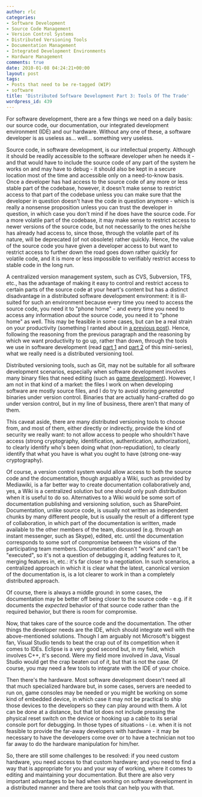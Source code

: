 ```yaml
---
author: rlc
categories:
- Software Development
- Source Code Management
- Version Control Systems
- Distributed Versioning Tools
- Documentation Management
- Integrated Development Environments
- Hardware Management
comments: true
date: 2010-01-08 04:24:21+00:00
layout: post
tags:
- Posts that need to be re-tagged (WIP)
- software
title: 'Distributed Software Development Part 3: Tools Of The Trade'
wordpress_id: 439
---
```


For software development, there are a few things we need on a daily basis: our source code, our documentation, our integrated development environment (IDE) and our hardware. Without any one of these, a software developer is as useless as... well... something very useless.

<!--more-->

Source code, in software development, is our intellectual property. Although it should be readily accessible to the software developer when he needs it - and that would have to include the source code of any part of the system he works on and may have to debug - it should also be kept in a secure location most of the time and accessible only on a need-to-know basis. Once a developer has had access to the source code of any more or less stable part of the codebase, however, it doesn't make sense to restrict access to that part of the codebase unless you can make sure that the developer in question doesn't have the code in question anymore - which is really a nonsense proposition unless you can trust the developer in question, in which case you don't mind if he does have the source code. For a more volatile part of the codebase, it may make sense to restrict access to newer versions of the source code, but not necessarily to the ones he/she has already had access to, since those, through the volatile part of its nature, will be deprecated (of not obsolete) rather quickly. Hence, the value of the source code you have given a developer access to but want to restrict access to further down the road goes down rather quickly for volatile code, and it is more or less impossible to verifiably restrict access to stable code in the long run.

A centralized version management system, such as CVS, Subversion, TFS, etc., has the advantage of making it easy to control and restrict access to certain parts of the source code at your heart's content but has a distinct disadvantage in a distributed software development environment: it is ill-suited for such an environment because every time you need to access the source code, you need it to "phone home" - and every time you need to access any information _about_ the source code, you need it to "phone home" as well. This may be feasible in some cases, but can be a real strain on your productivity (something I ranted about in [a previous post](/blog/2009/11/microsoft-team-foundation-server-vs-git)). Hence, following the reasoning from the previous paragraph and the reasoning by which we want productivity to go up, rather than down, through the tools we use in software development (read [part 1](/blog/2009/12/distributed-software-development-the-safe-boom) and [part 2](/blog/2009/12/distributed-software-development-part-2) of this mini-series), what we really need is a distributed versioning tool.

Distributed versioning tools, such as Git, may not be suitable for all software development scenarios, especially when software development involves many binary files that need editing (such as [game development](http://web.archive.org/web/20130524033420/http://exdream.com:80/Blog/post/2009/09/20/Trying-out-Git-and-why-distributed-versioning-is-not-really-for-game-developers.aspx)). However, I am not in that kind of a market: the files I work on when developing software are mostly source files, and I do try to avoid storing _generated_ binaries under version control. Binaries that are actually hand-crafted do go under version control, but in my line of business, there aren't that many of them.

This caveat aside, there are many distributed versioning tools to choose from, and most of them, either directly or indirectly, provide the kind of security we really want: to not allow access to people who shouldn't have access (strong cryptography, identification, authentication, authorization), to clearly identify who's been doing what (non-repudiation), to clearly identify that what you have is what you ought to have (strong one-way cryptography).

Of course, a version control system would allow access to both the source code and the documentation, though arguably a Wiki, such as provided by Mediawiki, is a far better way to create documentation collaboratively and, yes, a Wiki is a centralized solution but one should only push distribution when it is useful to do so. Alternatives to a Wiki would be some sort of documentation publishing and versioning solution, such as SharePoint. Documentation, unlike source code, is usually not written as independent chunks by many different people, but is usually the result of a different type of collaboration, in which part of the documentation is written, made available to the other members of the team, discussed (e.g. through an instant messenger, such as Skype), edited, etc. until the documentation corresponds to some sort of compromise between the visions of the participating team members. Documentation doesn't "work" and can't be "executed", so it's not a question of debugging it, adding features to it, merging features in, etc.: it's far closer to a negotiation. In such scenarios, a centralized approach in which it is clear what the latest, canonical version of the documentation is, is a lot clearer to work in than a completely distributed approach.

Of course, there is always a middle ground: in some cases, the documentation may be better off being closer to the source code - e.g. if it documents the _expected_ behavior of that source code rather than the required behavior, but there is room for compromise.

Now, that takes care of the source code and the documentation. The other things the developer needs are the IDE, which should integrate well with the above-mentioned solutions. Though I am arguably not Microsoft's biggest fan, Visual Studio tends to beat the crap out of its competition when it comes to IDEs. Eclipse is a very good second but, in my field, which involves C++, it's second. Were my field more involved in Java, Visual Studio would get the crap beaten out of _it_, but that is not the case. Of course, you may need a few tools to integrate with the IDE of your choice.

Then there's the hardware. Most software development doesn't need all that much specialized hardware but, in some cases, servers are needed to run on, game consoles may be needed or you might be working on some kind of embedded device, in which case it may not be practical to ship those devices to the developers so they can play around with them. A lot can be done at a distance, but that lot does not include pressing the physical reset switch on the device or hooking up a cable to its serial console port for debugging. In those types of situations - i.e. when it is not feasible to provide the far-away developers with hardware - it may be necessary to have the developers come over or to have a technician not too far away to do the hardware manipulation for him/her.

So, there are still some challenges to be resolved: if you need custom hardware, you need access to that custom hardware; and you need to find a way that is appropriate for you and your way of working, where it comes to editing and maintaining your documentation. But there are also very important advantages to be had when working on software development in a distributed manner and there are tools that can help you with that.